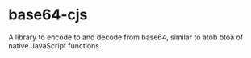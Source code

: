 # base64-cjs
A library to encode to and decode from base64, similar to atob btoa of native JavaScript functions.
